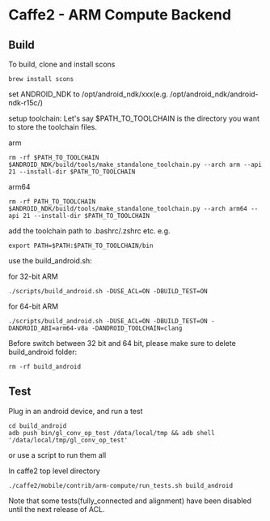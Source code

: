 # Caffe2 - ARM Compute Backend

## Build

To build, clone and install scons

```
brew install scons
```

set ANDROID_NDK to /opt/android_ndk/xxx(e.g. /opt/android_ndk/android-ndk-r15c/)

setup toolchain:
Let's say $PATH_TO_TOOLCHAIN is the directory you want to store the toolchain files.

arm
```
rm -rf $PATH_TO_TOOLCHAIN
$ANDROID_NDK/build/tools/make_standalone_toolchain.py --arch arm --api 21 --install-dir $PATH_TO_TOOLCHAIN
```

arm64
```
rm -rf PATH_TO_TOOLCHAIN
$ANDROID_NDK/build/tools/make_standalone_toolchain.py --arch arm64 --api 21 --install-dir $PATH_TO_TOOLCHAIN
```

add the toolchain path to .bashrc/.zshrc etc.
e.g.
```
export PATH=$PATH:$PATH_TO_TOOLCHAIN/bin
```

use the build\_android.sh:

for 32-bit ARM
```
./scripts/build_android.sh -DUSE_ACL=ON -DBUILD_TEST=ON
```

for 64-bit ARM
```
./scripts/build_android.sh -DUSE_ACL=ON -DBUILD_TEST=ON -DANDROID_ABI=arm64-v8a -DANDROID_TOOLCHAIN=clang
```

Before switch between 32 bit and 64 bit, please make sure to delete build\_android folder:
```
rm -rf build_android
```
## Test
Plug in an android device, and run a test

```
cd build_android
adb push bin/gl_conv_op_test /data/local/tmp && adb shell '/data/local/tmp/gl_conv_op_test'
```
or use a script to run them all

In caffe2 top level directory
```
./caffe2/mobile/contrib/arm-compute/run_tests.sh build_android
```

Note that some tests(fully_connected and alignment) have been disabled until the next release of ACL.
